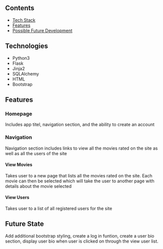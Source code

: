 ## Contents
* [Tech Stack](#tech-stack)
* [Features](#features)
* [Possible Future Development](#future)

## <a name="tech-stack"></a>Technologies
* Python3
* Flask
* Jinja2
* SQLAlchemy
* HTML
* Bootstrap

## <a name="features"></a>Features

### Homepage
Includes app titel, navigation section, and the ability to create an account 

### Navigation
Navigation section includes links to view all the movies rated on the site as well as all the users of the site

#### View Movies 
Takes user to a new page that lists all the movies rated on the site. Each movie can then be selected which will take the user to another page with details about the movie selected

#### View Users 
Takes user to a list of all registered users for the site

## <a name="future"></a>Future State
Add additional bootstrap styling, create a log in funtion, create a user bio section, display user bio when user is clicked on through the view user list.

